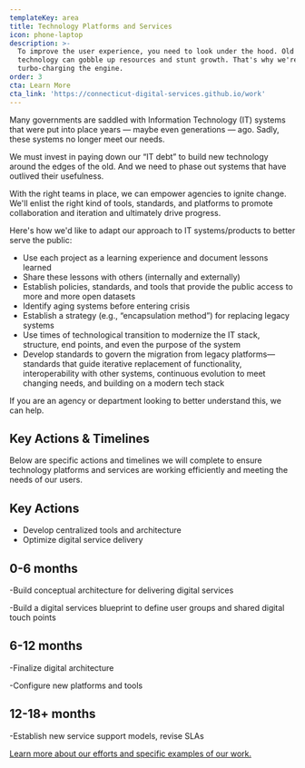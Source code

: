```yaml
---
templateKey: area
title: Technology Platforms and Services
icon: phone-laptop
description: >-
  To improve the user experience, you need to look under the hood. Old
  technology can gobble up resources and stunt growth. That's why we're
  turbo-charging the engine.
order: 3
cta: Learn More
cta_link: 'https://connecticut-digital-services.github.io/work'
---
```

Many governments are saddled with Information Technology (IT) systems that were put into place years — maybe even generations — ago. Sadly, these systems no longer meet our needs. 

We must invest in paying down our “IT debt” to build new technology around the edges of the old. And we need to phase out systems that have outlived their usefulness. 

With the right teams in place, we can empower agencies to ignite change. We'll enlist the right kind of tools, standards, and platforms to promote collaboration and iteration and ultimately drive progress. 

Here's how we'd like to adapt our approach to IT systems/products to better serve the public:  

* Use each project as a learning experience and document lessons learned
* Share these lessons with others (internally and externally)
* Establish policies, standards, and tools that provide the public access to more and more open datasets
* Identify aging systems before entering crisis
* Establish a strategy (e.g., “encapsulation method”) for replacing legacy systems
* Use times of technological transition to modernize the IT stack, structure, end points, and even the purpose of the system
* Develop standards to govern the migration from legacy platforms— standards that guide iterative replacement of functionality, interoperability with other systems, continuous evolution to meet changing needs, and building on a modern tech stack

If you are an agency or department looking to better understand this, we can help. 

## Key Actions & Timelines

Below are specific actions and timelines we will complete to ensure technology platforms and services are working efficiently and meeting the needs of our users. 

## Key Actions

* Develop centralized tools and architecture
* Optimize digital service delivery

## 0-6 months

\-Build conceptual architecture for delivering digital services

\-Build a digital services blueprint to define user groups and shared digital touch points

## 6-12 months

\-Finalize digital architecture

\-Configure new platforms and tools

## 12-18+ months

\-Establish new service support models, revise SLAs

[Learn more about our efforts and specific examples of our work.](https://connecticut-digital-services.github.io/work)

